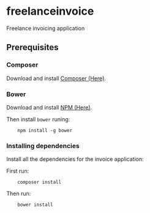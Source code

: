 # freelanceinvoice
Freelance invoicing application

## Prerequisites

### Composer

Download and install [Composer (Here)](https://getcomposer.org/download/).

### Bower

Download and install [NPM (Here)](https://nodejs.org/en/).

Then install `bower` runing:

```
	npm install -g bower
```

### Installing dependencies

Install all the dependencies for the invoice application:

First run:

```
    composer install
```

Then run: 

```
    bower install
```